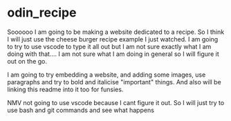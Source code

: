# odin_recipe
Soooooo I am going to be making a website dedicated to a recipe. So I think I
will just use the cheese burger recipe example I just watched. I am going to
try to use vscode to type it all out but I am not sure exactly what I am
doing with that.... I am not sure what I am doing in general so I will figure
it out on the go.

I am going to try embedding a website, and adding some images, use paragraphs
and try to bold and italicise "important" things. And also will be linking
this readme into it too for funsies.

NMV not going to use vscode because I cant figure it out. So I will just try
to use bash and git commands and see what happens
